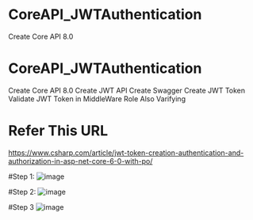 # CoreAPI_JWTAuthentication
Create Core API 8.0
# CoreAPI_JWTAuthentication
Create Core API 8.0
Create JWT API 
Create Swagger
Create JWT Token 
Validate JWT Token in MiddleWare
Role Also Varifying

# Refer This URL
https://www.csharp.com/article/jwt-token-creation-authentication-and-authorization-in-asp-net-core-6-0-with-po/

#Step 1:
![image](https://github.com/user-attachments/assets/35369e62-3b12-4743-bee0-89a48396c002)

#Step 2: 
![image](https://github.com/user-attachments/assets/9c806237-9346-4884-8619-d8a3d97015c8)

#Step 3
![image](https://github.com/user-attachments/assets/7fe30ae5-9874-4ccd-8178-f7e24764c99a)
